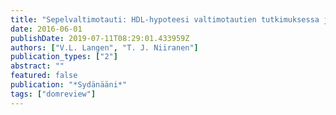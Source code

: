 ```yaml
---
title: "Sepelvaltimotauti: HDL-hypoteesi valtimotautien tutkimuksessa ja hoidossa – pettymysten jälkeen edessä renessanssi?"
date: 2016-06-01
publishDate: 2019-07-11T08:29:01.433959Z
authors: ["V.L. Langen", "T. J. Niiranen"]
publication_types: ["2"]
abstract: ""
featured: false
publication: "*Sydänääni*"
tags: ["domreview"]
---
```


